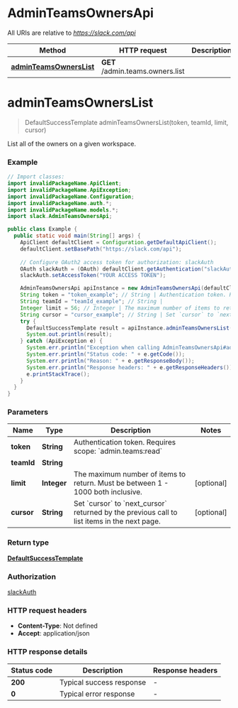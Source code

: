# AdminTeamsOwnersApi

All URIs are relative to *https://slack.com/api*

| Method | HTTP request | Description |
|------------- | ------------- | -------------|
| [**adminTeamsOwnersList**](AdminTeamsOwnersApi.md#adminTeamsOwnersList) | **GET** /admin.teams.owners.list |  |


<a name="adminTeamsOwnersList"></a>
# **adminTeamsOwnersList**
> DefaultSuccessTemplate adminTeamsOwnersList(token, teamId, limit, cursor)



List all of the owners on a given workspace.

### Example
```java
// Import classes:
import invalidPackageName.ApiClient;
import invalidPackageName.ApiException;
import invalidPackageName.Configuration;
import invalidPackageName.auth.*;
import invalidPackageName.models.*;
import slack.AdminTeamsOwnersApi;

public class Example {
  public static void main(String[] args) {
    ApiClient defaultClient = Configuration.getDefaultApiClient();
    defaultClient.setBasePath("https://slack.com/api");
    
    // Configure OAuth2 access token for authorization: slackAuth
    OAuth slackAuth = (OAuth) defaultClient.getAuthentication("slackAuth");
    slackAuth.setAccessToken("YOUR ACCESS TOKEN");

    AdminTeamsOwnersApi apiInstance = new AdminTeamsOwnersApi(defaultClient);
    String token = "token_example"; // String | Authentication token. Requires scope: `admin.teams:read`
    String teamId = "teamId_example"; // String | 
    Integer limit = 56; // Integer | The maximum number of items to return. Must be between 1 - 1000 both inclusive.
    String cursor = "cursor_example"; // String | Set `cursor` to `next_cursor` returned by the previous call to list items in the next page.
    try {
      DefaultSuccessTemplate result = apiInstance.adminTeamsOwnersList(token, teamId, limit, cursor);
      System.out.println(result);
    } catch (ApiException e) {
      System.err.println("Exception when calling AdminTeamsOwnersApi#adminTeamsOwnersList");
      System.err.println("Status code: " + e.getCode());
      System.err.println("Reason: " + e.getResponseBody());
      System.err.println("Response headers: " + e.getResponseHeaders());
      e.printStackTrace();
    }
  }
}
```

### Parameters

| Name | Type | Description  | Notes |
|------------- | ------------- | ------------- | -------------|
| **token** | **String**| Authentication token. Requires scope: &#x60;admin.teams:read&#x60; | |
| **teamId** | **String**|  | |
| **limit** | **Integer**| The maximum number of items to return. Must be between 1 - 1000 both inclusive. | [optional] |
| **cursor** | **String**| Set &#x60;cursor&#x60; to &#x60;next_cursor&#x60; returned by the previous call to list items in the next page. | [optional] |

### Return type

[**DefaultSuccessTemplate**](DefaultSuccessTemplate.md)

### Authorization

[slackAuth](../README.md#slackAuth)

### HTTP request headers

 - **Content-Type**: Not defined
 - **Accept**: application/json

### HTTP response details
| Status code | Description | Response headers |
|-------------|-------------|------------------|
| **200** | Typical success response |  -  |
| **0** | Typical error response |  -  |

